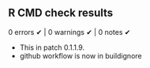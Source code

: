 ## R CMD check results

0 errors ✔ | 0 warnings ✔ | 0 notes ✔

* This in patch 0.1.1.9.
* github workflow is now in buildignore
